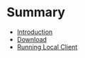 # Summary

* [Introduction](README.md)
* [Download](download-client.md)
* [Running Local Client](running-local-client.md)

